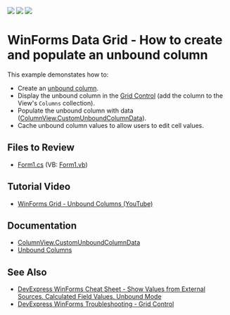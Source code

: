 <!-- default badges list -->
![](https://img.shields.io/endpoint?url=https://codecentral.devexpress.com/api/v1/VersionRange/128626798/11.1.5%2B)
[![](https://img.shields.io/badge/Open_in_DevExpress_Support_Center-FF7200?style=flat-square&logo=DevExpress&logoColor=white)](https://supportcenter.devexpress.com/ticket/details/E3354)
[![](https://img.shields.io/badge/📖_How_to_use_DevExpress_Examples-e9f6fc?style=flat-square)](https://docs.devexpress.com/GeneralInformation/403183)
<!-- default badges end -->

# WinForms Data Grid - How to create and populate an unbound column

This example demonstates how to:

* Create an [unbound column](https://docs.devexpress.com/WindowsForms/1477/controls-and-libraries/data-grid/unbound-columns).
* Display the unbound column in the [Grid Control](https://docs.devexpress.com/WindowsForms/DevExpress.XtraGrid.GridControl) (add the column to the View's `Columns` collection).
* Populate the unbound column with data ([ColumnView.CustomUnboundColumnData](https://docs.devexpress.com/WindowsForms/DevExpress.XtraGrid.Views.Base.ColumnView.CustomUnboundColumnData)).
* Cache unbound column values to allow users to edit cell values.

<!-- default file list -->
## Files to Review

* [Form1.cs](./CS/WindowsApplication1/Form1.cs) (VB: [Form1.vb](./VB/WindowsApplication1/Form1.vb))
<!-- default file list end -->

## Tutorial Video
- [WinForms Grid - Unbound Columns (YouTube)](https://www.youtube.com/watch?v=bbNhg1Xn9O4)

## Documentation
- [ColumnView.CustomUnboundColumnData](https://docs.devexpress.com/WindowsForms/DevExpress.XtraGrid.Views.Base.ColumnView.CustomUnboundColumnData)
- [Unbound Columns](https://docs.devexpress.com/WindowsForms/1477/controls-and-libraries/data-grid/unbound-columns)

## See Also

- [DevExpress WinForms Cheat Sheet - Show Values from External Sources. Calculated Field Values. Unbound Mode](https://go.devexpress.com/CheatSheets_WinForms_Examples_T906256.aspx)
- [DevExpress WinForms Troubleshooting - Grid Control](https://go.devexpress.com/CheatSheets_WinForms_Examples_T934742.aspx)

